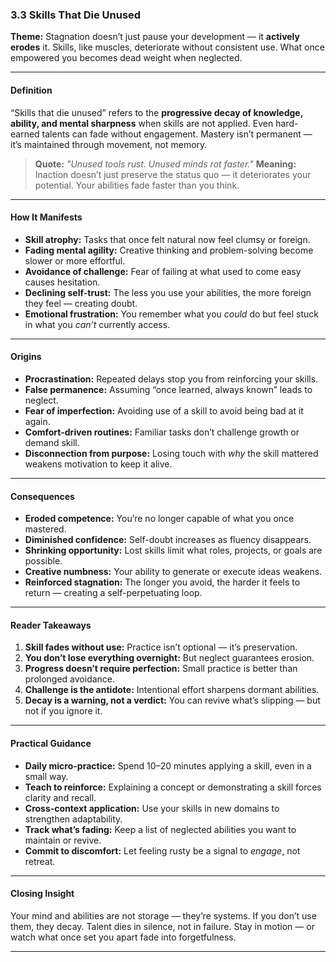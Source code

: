 ### **3.3 Skills That Die Unused**

**Theme:** Stagnation doesn’t just pause your development — it **actively erodes** it. Skills, like muscles, deteriorate without consistent use. What once empowered you becomes dead weight when neglected.

---

#### **Definition**

“Skills that die unused” refers to the **progressive decay of knowledge, ability, and mental sharpness** when skills are not applied. Even hard-earned talents can fade without engagement. Mastery isn’t permanent — it’s maintained through movement, not memory.

> **Quote:**
> *"Unused tools rust. Unused minds rot faster."*
> **Meaning:** Inaction doesn’t just preserve the status quo — it deteriorates your potential. Your abilities fade faster than you think.

---

#### **How It Manifests**

* **Skill atrophy:** Tasks that once felt natural now feel clumsy or foreign.
* **Fading mental agility:** Creative thinking and problem-solving become slower or more effortful.
* **Avoidance of challenge:** Fear of failing at what used to come easy causes hesitation.
* **Declining self-trust:** The less you use your abilities, the more foreign they feel — creating doubt.
* **Emotional frustration:** You remember what you *could* do but feel stuck in what you *can’t* currently access.

---

#### **Origins**

* **Procrastination:** Repeated delays stop you from reinforcing your skills.
* **False permanence:** Assuming “once learned, always known” leads to neglect.
* **Fear of imperfection:** Avoiding use of a skill to avoid being bad at it again.
* **Comfort-driven routines:** Familiar tasks don’t challenge growth or demand skill.
* **Disconnection from purpose:** Losing touch with *why* the skill mattered weakens motivation to keep it alive.

---

#### **Consequences**

* **Eroded competence:** You’re no longer capable of what you once mastered.
* **Diminished confidence:** Self-doubt increases as fluency disappears.
* **Shrinking opportunity:** Lost skills limit what roles, projects, or goals are possible.
* **Creative numbness:** Your ability to generate or execute ideas weakens.
* **Reinforced stagnation:** The longer you avoid, the harder it feels to return — creating a self-perpetuating loop.

---

#### **Reader Takeaways**

1. **Skill fades without use:** Practice isn’t optional — it’s preservation.
2. **You don’t lose everything overnight:** But neglect guarantees erosion.
3. **Progress doesn’t require perfection:** Small practice is better than prolonged avoidance.
4. **Challenge is the antidote:** Intentional effort sharpens dormant abilities.
5. **Decay is a warning, not a verdict:** You can revive what’s slipping — but not if you ignore it.

---

#### **Practical Guidance**

* **Daily micro-practice:** Spend 10–20 minutes applying a skill, even in a small way.
* **Teach to reinforce:** Explaining a concept or demonstrating a skill forces clarity and recall.
* **Cross-context application:** Use your skills in new domains to strengthen adaptability.
* **Track what’s fading:** Keep a list of neglected abilities you want to maintain or revive.
* **Commit to discomfort:** Let feeling rusty be a signal to *engage*, not retreat.

---

#### **Closing Insight**

Your mind and abilities are not storage — they’re systems. If you don’t use them, they decay. Talent dies in silence, not in failure. Stay in motion — or watch what once set you apart fade into forgetfulness.

---
